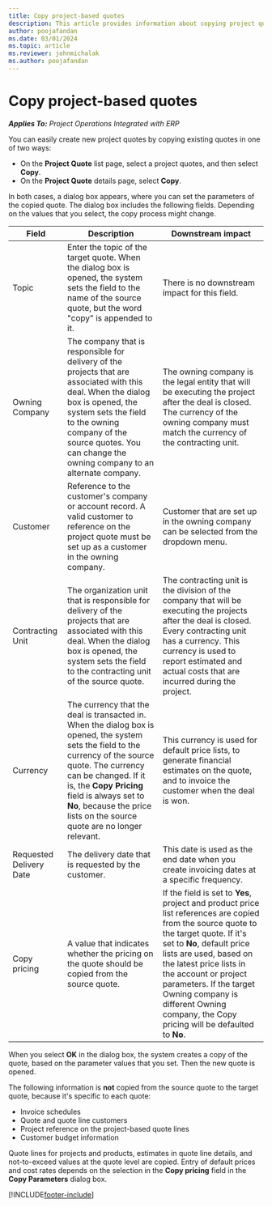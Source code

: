 ```yaml
---
title: Copy project-based quotes
description: This article provides information about copying project quotes in Microsoft Dynamics 365 Project Operations.
author: poojafandan
ms.date: 03/01/2024
ms.topic: article
ms.reviewer: johnmichalak
ms.author: poojafandan
---
```


# Copy project-based quotes

_**Applies To:** Project Operations Integrated with ERP_

You can easily create new project quotes by copying existing quotes in one of two ways:

- On the **Project Quote** list page, select a project quotes, and then select **Copy**.
- On the **Project Quote** details page, select **Copy**.

In both cases, a dialog box appears, where you can set the parameters of the copied quote. The dialog box includes the following fields. Depending on the values that you select, the copy process might change.

| Field | Description | Downstream impact |
| --- | --- | --- |
| Topic | Enter the topic of the target quote. When the dialog box is opened, the system sets the field to the name of the source quote, but the word "copy" is appended to it. | There is no downstream impact for this field. |
| Owning Company | The company that is responsible for delivery of the projects that are associated with this deal. When the dialog box is opened, the system sets the field to the owning company of the source quotes. You can change the owning company to an alternate company. | The owning company is the legal entity that will be executing the project after the deal is closed. The currency of the owning company must match the currency of the contracting unit. |
| Customer | Reference to the customer's company or account record. A valid customer to reference on the project quote must be set up as a customer in the owning company. | Customer that are set up in the owning company can be selected from the dropdown menu. |
| Contracting Unit | The organization unit that is responsible for delivery of the projects that are associated with this deal. When the dialog box is opened, the system sets the field to the contracting unit of the source quote. | The contracting unit is the division of the company that will be executing the projects after the deal is closed. Every contracting unit has a currency. This currency is used to report estimated and actual costs that are incurred during the project. |
| Currency | The currency that the deal is transacted in. When the dialog box is opened, the system sets the field to the currency of the source quote. The currency can be changed. If it is, the **Copy Pricing** field is always set to **No**, because the price lists on the source quote are no longer relevant. | This currency is used for default price lists, to generate financial estimates on the quote, and to invoice the customer when the deal is won. |
| Requested Delivery Date | The delivery date that is requested by the customer. | This date is used as the end date when you create invoicing dates at a specific frequency. |
| Copy pricing | A value that indicates whether the pricing on the quote should be copied from the source quote. | If the field is set to **Yes**, project and product price list references are copied from the source quote to the target quote. If it's set to **No**, default price lists are used, based on the latest price lists in the account or project parameters. If the target Owning company is different Owning company, the Copy pricing will be defaulted to **No**. |

When you select **OK** in the dialog box, the system creates a copy of the quote, based on the parameter values that you set. Then the new quote is opened.

The following information is **not** copied from the source quote to the target quote, because it's specific to each quote:

- Invoice schedules
- Quote and quote line customers
- Project reference on the project-based quote lines
- Customer budget information

Quote lines for projects and products, estimates in quote line details, and not-to-exceed values at the quote level are copied. Entry of default prices and cost rates depends on the selection in the **Copy pricing** field in the **Copy Parameters** dialog box.

[!INCLUDE[footer-include](../includes/footer-banner.md)]
